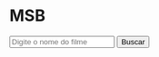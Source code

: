 <!DOCTYPE html>
<html lang="en">
  <head>
    <title>Busca de filmes</title>
    <meta charset="UTF-8" />
    <meta name="viewport" content="width=device-width" />
    <link rel="stylesheet" href="styles.css" />
  </head>
  <body>
    <h1>MSB</h1>
    <form>
      <input name="buscar" placeholder="Digite o nome do filme">
      <button>Buscar</button>
    </form>
    <div class="movieList"></div> 
    <button id="loadMoreBtn" style="display: none;">Load More</button>
  </body>
  <script>
    const formBusca = document.querySelector("form");
    const list = document.querySelector("div.movieList");
    const loadMoreBtn = document.getElementById("loadMoreBtn");

    let chave = 'ee49f034';
    let paginaAtual = 1;

    formBusca.onsubmit = (evento) => {
      evento.preventDefault();
      paginaAtual = 1;
      searchMovies();
    };

    function searchMovies() {
      const busca = formBusca.elements.buscar.value;

      if (busca === "") {
        alert("É necessário digitar algo");
        return;
      }

      fetch(`http://www.omdbapi.com/?s=${busca}&apikey=${chave}&page=${paginaAtual}`)
        .then(resultado => resultado.json())
        .then(json => {
          mostrarFilmes(json);

          if (json.Search && json.Search.length > 0) {
            loadMoreBtn.style.display = "block";
          } else {
            loadMoreBtn.style.display = "none";
          }
        });
    }

    function mostrarFilmes(json) {
      if (paginaAtual === 1) {
        list.innerHTML = "";
      }

      json.Search.forEach(element => {
        let filmes = document.createElement("div");
        filmes.classList.add("filmes");

        let googleSearchLink = `https://www.google.com/search?q=${encodeURIComponent(element.Title)}`;

        filmes.innerHTML = `<a href="${googleSearchLink}" target="_blank"><img src="${element.Poster}"/></a><h2>${element.Title}</h2>`;
        list.appendChild(filmes);
      });
    }

    loadMoreBtn.addEventListener("click", () => {
      paginaAtual++;
      searchMovies();
    });
  </script>
</html>